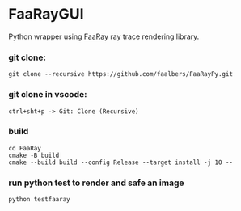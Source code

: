 # FaaRayGUI

Python wrapper using
[FaaRay](https://github.com/faalbers/FaaRay)
ray trace rendering library.

### git clone:

```
git clone --recursive https://github.com/faalbers/FaaRayPy.git
```

### git clone in vscode:

```
ctrl+sht+p -> Git: Clone (Recursive)
```

### build

```
cd FaaRay
cmake -B build
cmake --build build --config Release --target install -j 10 --
```

### run python test to render and safe an image
```
python testfaaray
```
